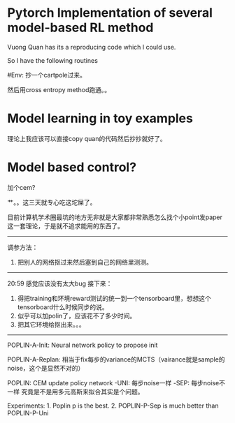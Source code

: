 # Pytorch Implementation of several model-based RL method

Vuong Quan has its a reproducing code which I could use.

So I have the following routines

#Env:
抄一个cartpole过来。

然后用cross entropy method跑通。。

# Model learning in toy examples
理论上我应该可以直接copy quan的代码然后抄抄就好了。

# Model based control?
加个cem?

艹。。这三天就专心吃这坨屎了。

目前计算机学术圈最坑的地方无非就是大家都非常熟悉怎么找个小point发paper这一套理论，于是就不追求能用的东西了。

---

调参方法：
1. 把别人的网络抠过来然后塞到自己的网络里测测。

---

20:59 感觉应该没有太大bug
接下来：
1. 得把training和环境reward测试的统一到一个tensorboard里，想想这个tensorboard什么时候同步的说。
2. 似乎可以加polin了，应该花不了多少时间。
3. 把其它环境给抠出来。。。

---

POPLIN-A-Init:
Neural network policy to propose init

POPLIN-A-Replan:
相当于fix每步的variance的MCTS（vairance就是sample的noise，这个是显然不对的）

POPLIN:
    CEM update policy network
        -UNI: 每步noise一样
        -SEP: 每步noise不一样
    究竟是不是用多元高斯来拟合其实是个问题。
    
Experiments:
    1. Poplin p is the best.
    2. POPLIN-P-Sep is much better than POPLIN-P-Uni
